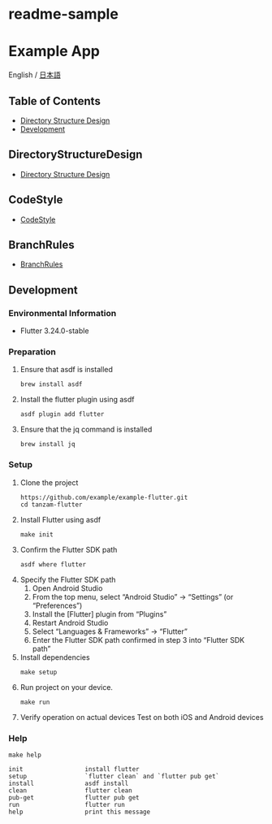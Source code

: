 # readme-sample


# Example App
English / [日本語](./documents/README-ja.md)

## Table of Contents
- [Directory Structure Design](#DirectoryStructureDesign)
- [Development](#Development)

## DirectoryStructureDesign
- [Directory Structure Design](./documents/directory_structure_design.md)

## CodeStyle
- [CodeStyle](./documents/code_style.md)

## BranchRules
- [BranchRules](./documents/branch_rules.md)

## Development

### Environmental Information
- Flutter 3.24.0-stable

### Preparation
1. Ensure that asdf is installed
    ```shell
    brew install asdf
    ```
2. Install the flutter plugin using asdf
    ```shell
    asdf plugin add flutter
    ```
3. Ensure that the jq command is installed
    ```shell
    brew install jq
    ```


### Setup
1. Clone the project
    ```shell
    https://github.com/example/example-flutter.git
    cd tanzam-flutter
    ```
2. Install Flutter using asdf
    ```shell
    make init
    ```
3. Confirm the Flutter SDK path
    ```shell
    asdf where flutter
    ```
4. Specify the Flutter SDK path
    1. Open Android Studio
    2. From the top menu, select “Android Studio” -> “Settings” (or “Preferences”)
    3. Install the [Flutter] plugin from “Plugins”
    4. Restart Android Studio
    5. Select “Languages & Frameworks” -> “Flutter”
    6. Enter the Flutter SDK path confirmed in step 3 into “Flutter SDK path”
5. Install dependencies
    ```shell
    make setup
    ```
6. Run project on your device.
    ```shell
    make run
    ```
7. Verify operation on actual devices
    Test on both iOS and Android devices


### Help
```shell
make help

init                 install flutter
setup                `flutter clean` and `flutter pub get`
install              asdf install
clean                flutter clean
pub-get              flutter pub get
run                  flutter run
help                 print this message
```

